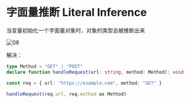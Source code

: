 # 字面量推断 Literal Inference

当变量初始化一个字面量对象时，对象的类型会被推断出来

![08](https://blog-1320825986.cos.ap-nanjing.myqcloud.com/20230713/08.png)

解决：

```ts
type Method = "GET" | "POST"
declare function handleRequest(url: string, method: Method): void

const req = { url: "https://example.com", method: "GET" }

handleRequest(req.url, req.method as Method)
```